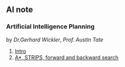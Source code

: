 ## AI note

### Artificial Intelligence Planning

by *Dr.Gerhard Wickler*, *Prof. Austin Tate*

1. [Intro](http://1ambda.github.io/ai-planning-1)  
1. [A\*, STRIPS, forward and backward search](http://1ambda.github.io/ai-planning-2)  

